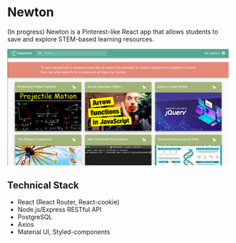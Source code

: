 # Newton
(In progress) Newton is a Pinterest-like React app that allows students to save and explore STEM-based learning resources.

![In Progress Menu](https://github.com/janeszelag/Newton/blob/master/docs/InProgressScreenShot.png?raw=true)

## Technical Stack
- React (React Router, React-cookie) 
- Node.js/Express RESTful API
- PostgreSQL
- Axios
- Material UI, Styled-components

